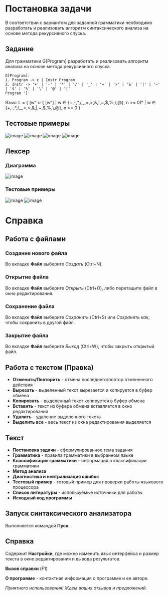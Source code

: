 # Постановка задачи

В соответствии с вариантом для заданной грамматики необходимо разработать и реализовать алгоритм синтаксического анализа на основе метода рекурсивного спуска.

## Задание

Для грамматики G[Program] разработать и реализовать алгоритм
анализа на основе метода рекурсивного спуска.
```text
G[Program]:
1. Program -> ε | Instr Program
2. Instr -> '+' | '-' | '*' | '/' | '_' | '=' | '>' | '&' | '|' | '~' | '$' | '%' | '\' | '@' | '['
Program ']'
```
Язык:
L = { (wⁿ ∪ { [wⁿ] | w ∈ {+,-,\*,/,\_,=,>,&,|,\~,$,%,\\,@}, n >= 0)ⁿ | w ∈ {+,-,*,/,_,=,>,&,|,~,$,%,\\,@}, n >= 0 }

## Тестовые примеры
![image](https://github.com/user-attachments/assets/0ac6114b-d2ad-4c20-ae40-6ee20034980b)
![image](https://github.com/user-attachments/assets/d30cb3fe-a4e6-4670-abae-c80fa1264a74)
![image](https://github.com/user-attachments/assets/b84da5e5-dbbc-46ed-ac90-9efeb74e8111)
![image](https://github.com/user-attachments/assets/c6aa4890-c45d-4aa9-8468-b21cb1690263)

## Лексер
### Диаграмма
![image](https://github.com/user-attachments/assets/2210f61e-b5d7-4fcd-92a4-527055a76e60)
### Тестовые примеры
![image](https://github.com/user-attachments/assets/8554e2a8-d18b-4e88-af8d-304176fdceb5)
![image](https://github.com/user-attachments/assets/e09d9da0-9035-486e-aed1-a2cefb37d153)

# Справка

## Работа с файлами

### Создание нового файла
Во вкладке **Файл** выберите *Создать* (Ctrl+N).

### Открытие файла
Во вкладке **Файл** выберите *Открыть* (Ctrl+O), либо перетащите файл в окно редактирования.

### Сохранение файла
Во вкладке **Файл** выберите *Сохранить* (Ctrl+S) или *Сохранить как*, чтобы сохранить в другой файл.

### Закрытие файла
Во вкладке **Файл** выберите *Выход* (Ctrl+W), чтобы закрыть открытый файл.

## Работа с текстом (Правка)

- **Отменить/Повторить** - отмена последнего/повтор отмененного действия
- **Вырезать** - выделенный текст вырезается и копируется в буфер обмена
- **Копировать** - выделенный текст копируется в буфер обмена
- **Вставить** - текст из буфера обмена вставляется в окно редактирования
- **Удалить** - удаление выделенного текста
- **Выделить все** - весь текст из окна редактирования выделяется

## Текст

- **Постановка задачи** - сформулированное тема задания
- **Грамматика** - правила грамматики в выбранном языке
- **Классификация грамматики** - информация о классификации грамматики
- **Метод анализа**
- **Диагностика и нейтрализация ошибок**
- **Тестовый пример** - готовый пример для проверки работы языкового процессора
- **Список литературы** - используемые источники для работы
- **Исходный код программы**

## Запуск синтаксического анализатора

Выполняется командой **Пуск**.

## Справка

Содержит **Настройки**, где можно изменить язык интерфейса и размер текста в окне редактирования и вывода результатов.

**Вызов справки** (F1)

**О программе** - контактная информация о программе и ее авторе.

*Приятного использования! Ждем ваших отзывов и предложений.*
